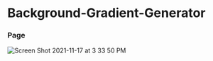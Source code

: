 # Background-Gradient-Generator

### Page
![Screen Shot 2021-11-17 at 3 33 50 PM](https://user-images.githubusercontent.com/39848284/142210377-cb32a150-c5a7-492f-af15-40ab62ba8906.png)
